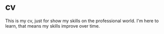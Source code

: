 # cv
This is my cv, just for show my skills on the professional world.
I'm here to learn, that means my skills improve over time.
